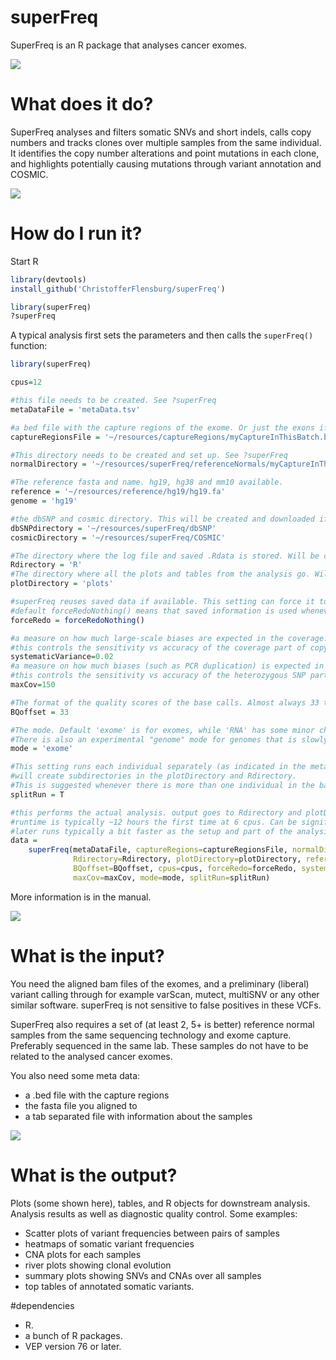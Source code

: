 # superFreq
SuperFreq is an R package that analyses cancer exomes.

![](https://gitlab.wehi.edu.au/flensburg.c/superFreq/raw/bfafbe20134792cfd1803e3381849e0a54aa5b9d/images/river.png)

# What does it do?
SuperFreq analyses and filters somatic SNVs and short indels, calls copy numbers and tracks clones over multiple samples from the same individual. It identifies the copy number alterations and point mutations in each clone, and highlights potentially causing mutations through variant annotation and COSMIC.

![](https://gitlab.wehi.edu.au/flensburg.c/superFreq/raw/1b2575a930b5bf40b74d0a34ec4b708ebba89e1c/images/all.png)


# How do I run it?
Start R

```R
library(devtools)
install_github('ChristofferFlensburg/superFreq')

library(superFreq)
?superFreq
```

A typical analysis first sets the parameters and then calls the `superFreq()` function:

```R
library(superFreq)

cpus=12

#this file needs to be created. See ?superFreq
metaDataFile = 'metaData.tsv'

#a bed file with the capture regions of the exome. Or just the exons if capture regions are not available.
captureRegionsFile = '~/resources/captureRegions/myCaptureInThisBatch.bed'

#This directory needs to be created and set up. See ?superFreq
normalDirectory = '~/resources/superFreq/referenceNormals/myCaptureInThisBatch'

#The reference fasta and name. hg19, hg38 and mm10 available.
reference = '~/resources/reference/hg19/hg19.fa'
genome = 'hg19'

#the dbSNP and cosmic directory. This will be created and downloaded if not existing.
dbSNPdirectory = '~/resources/superFreq/dbSNP'
cosmicDirectory = '~/resources/superFreq/COSMIC'

#The directory where the log file and saved .Rdata is stored. Will be created.
Rdirectory = 'R'
#The directory where all the plots and tables from the analysis go. Will be created.
plotDirectory = 'plots'

#superFreq reuses saved data if available. This setting can force it to redo part of the analysis.
#default forceRedoNothing() means that saved information is used whenever available.
forceRedo = forceRedoNothing()

#a measure on how much large-scale biases are expected in the coverage.
#this controls the sensitivity vs accuracy of the coverage part of copy number calls.
systematicVariance=0.02
#a measure on how much biases (such as PCR duplication) is expected in the VAFs.
#this controls the sensitivity vs accuracy of the heterozygous SNP part of copy number calls.
maxCov=150

#The format of the quality scores of the base calls. Almost always 33 these days.
BQoffset = 33

#The mode. Default 'exome' is for exomes, while 'RNA' has some minor changes when running on RNA.
#There is also an experimental "genome" mode for genomes that is slowly getting better.
mode = 'exome'

#This setting runs each individual separately (as indicated in the metadata).
#will create subdirectories in the plotDirectory and Rdirectory.
#This is suggested whenever there is more than one individual in the batch.
splitRun = T

#this performs the actual analysis. output goes to Rdirectory and plotDirectory.
#runtime is typically ~12 hours the first time at 6 cpus. Can be significantly more if many samples.
#later runs typically a bit faster as the setup and part of the analysis can be reused.
data =
    superFreq(metaDataFile, captureRegions=captureRegionsFile, normalDirectory=normalDirectory,
              Rdirectory=Rdirectory, plotDirectory=plotDirectory, reference=reference, genome=genome,
              BQoffset=BQoffset, cpus=cpus, forceRedo=forceRedo, systematicVariance=systematicVariance,
              maxCov=maxCov, mode=mode, splitRun=splitRun)
```


More information is in the manual. 

![](https://gitlab.wehi.edu.au/flensburg.c/superFreq/raw/bfafbe20134792cfd1803e3381849e0a54aa5b9d/images/multisample.png)

# What is the input?
You need the aligned bam files of the exomes, and a preliminary (liberal) variant calling through for example varScan, mutect, multiSNV or any other similar software. superFreq is not sensitive to false positives in these VCFs.

SuperFreq also requires a set of (at least 2, 5+ is better) reference normal samples from the same sequencing technology and exome capture.
Preferably sequenced in the same lab. These samples do not have to be related to the analysed cancer exomes.

You also need some meta data:
- a .bed file with the capture regions
- the fasta file you aligned to
- a tab separated file with information about the samples

![](https://gitlab.wehi.edu.au/flensburg.c/superFreq/raw/f7e93765a81a7dd349d5095a8aba16fecf96b43c/images/TCGA.A3.3320.PrimaryTumor.WXS.fc2.png)

# What is the output?
Plots (some shown here), tables, and R objects for downstream analysis. Analysis results as well as diagnostic quality control. Some examples:
- Scatter plots of variant frequencies between pairs of samples
- heatmaps of somatic variant frequencies
- CNA plots for each samples
- river plots showing clonal evolution
- summary plots showing SNVs and CNAs over all samples
- top tables of annotated somatic variants.

#dependencies
- R.
- a bunch of R packages.
- VEP version 76 or later.
